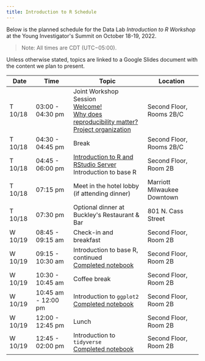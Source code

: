 ```yaml
---
title: Introduction to R Schedule
---
```


Below is the planned schedule for the Data Lab _Introduction to R Workshop_ at the Young Investigator's Summit on October 18-19, 2022.
> Note: All times are CDT (UTC−05:00).

Unless otherwise stated, topics are linked to a Google Slides document with the content we plan to present.


| Date | Time | Topic | Location |
|------|---------|----|----------|
| T 10/18 | 03:00 - 04:30 pm | Joint Workshop Session <br> [Welcome!](https://docs.google.com/presentation/d/1ZN_L0fpLov692rvhACwW3wGCaBgGJTog0pBpnCI1jy4/edit?usp=sharing) <br> [Why does reproducibility matter?](https://docs.google.com/presentation/d/1DAn9GuSIN4kTmC1zNM1QHYJ1pZ7Hx7nkFKYUd-KCca8/edit?usp=sharing) <br> [Project organization](https://docs.google.com/presentation/d/1W4y_ZEhwsZmGt9kvV6lubKj925lSBeCbiHJCXzE27oc/edit?usp=sharing)| Second Floor, Rooms 2B/C |
| T 10/18 | 04:30 - 04:45 pm | Break | Second Floor, Rooms 2B/C |
| T 10/18 | 04:45 - 06:00 pm | [Introduction to R and RStudio Server](https://docs.google.com/presentation/d/1JAcmjo0v_3oeQnY-3KPcU1ZmGaxJ4iSdn-sqPLL77M0/edit?usp=sharing) <br> Introduction to base R | Second Floor, Room 2B |
| T 10/18 | 07:15 pm | Meet in the hotel lobby (if attending dinner) | Marriott Milwaukee Downtown |
| T 10/18 | 07:30 pm | Optional dinner at Buckley's Restaurant & Bar | 801 N. Cass Street |
| W 10/19 | 08:45 - 09:15 am | Check-in and breakfast | Second Floor, Room 2B |
| W 10/19 | 09:15 - 10:30 am | Introduction to base R, continued <br> [Completed notebook](https://htmlpreview.github.io/?https://github.com/AlexsLemonade/training-modules/blob/2022-yi-intro-r/intro-to-R-tidyverse/01-intro_to_base_R.nb.html) | Second Floor, Room 2B |
| W 10/19 | 10:30 - 10:45 am | Coffee break | Second Floor, Room 2B |
| W 10/19 | 10:45 am - 12:00 pm | Introduction to `ggplot2` <br> [Completed notebook](https://htmlpreview.github.io/?https://github.com/AlexsLemonade/training-modules/blob/2022-yi-intro-r/intro-to-R-tidyverse/02-intro_to_ggplot2.nb.html) | Second Floor, Room 2B |
| W 10/19 | 12:00 - 12:45 pm | Lunch | Second Floor, Room 2B |
| W 10/19 | 12:45 - 02:00 pm | Introduction to `tidyverse` <br> [Completed notebook](https://htmlpreview.github.io/?https://github.com/AlexsLemonade/training-modules/blob/2022-yi-intro-r/intro-to-R-tidyverse/03-intro_to_tidyverse.nb.html) | Second Floor, Room 2B |

